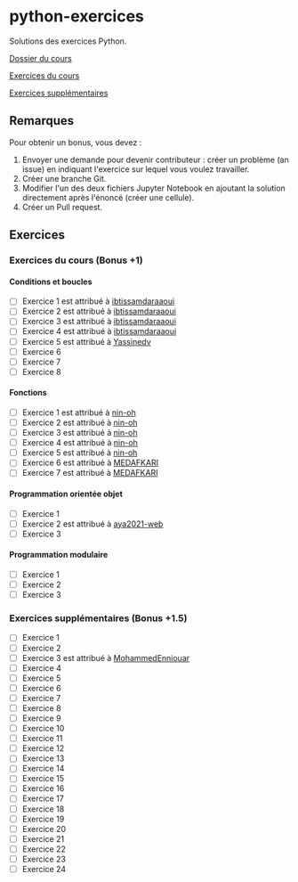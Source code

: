 # python-exercices
Solutions des exercices Python.

[Dossier du cours](https://drive.google.com/drive/folders/1zzSAh3QvXweGF2iZNIEBxgC2msLv_DbT?usp=share_link)

[Exercices du cours](./exercices_cours.ipynb)

[Exercices supplémentaires](./exercices_supp.ipynb)

## Remarques
Pour obtenir un bonus, vous devez :
1. Envoyer une demande pour devenir contributeur : créer un problème (an issue) en indiquant l'exercice sur lequel vous voulez travailler.
2. Créer une branche Git.
3. Modifier l'un des deux fichiers Jupyter Notebook en ajoutant la solution directement après l'énoncé (créer une cellule).
4. Créer un Pull request.

## Exercices
### Exercices du cours (Bonus +1)
#### Conditions et boucles
- [ ] Exercice 1 est attribué à [ibtissamdaraaoui](https://github.com/ibtissamdaraaoui)
- [ ] Exercice 2 est attribué à [ibtissamdaraaoui](https://github.com/ibtissamdaraaoui)
- [ ] Exercice 3 est attribué à [ibtissamdaraaoui](https://github.com/ibtissamdaraaoui)
- [ ] Exercice 4 est attribué à [ibtissamdaraaoui](https://github.com/ibtissamdaraaoui)
- [ ] Exercice 5 est attribué à [Yassinedv](https://github.com/Yassinedv)
- [ ] Exercice 6
- [ ] Exercice 7
- [ ] Exercice 8

#### Fonctions
- [ ] Exercice 1 est attribué à [nin-oh](https://github.com/nin-oh)
- [ ] Exercice 2 est attribué à [nin-oh](https://github.com/nin-oh)
- [ ] Exercice 3 est attribué à [nin-oh](https://github.com/nin-oh)
- [ ] Exercice 4 est attribué à [nin-oh](https://github.com/nin-oh)
- [ ] Exercice 5 est attribué à [nin-oh](https://github.com/nin-oh)
- [ ] Exercice 6 est attribué à [MEDAFKARI](https://github.com/MEDAFKARI)
- [ ] Exercice 7 est attribué à [MEDAFKARI](https://github.com/MEDAFKARI)

#### Programmation orientée objet
- [ ] Exercice 1
- [ ] Exercice 2 est attribué à [aya2021-web](https://github.com/aya2021-web)
- [ ] Exercice 3

#### Programmation modulaire
- [ ] Exercice 1
- [ ] Exercice 2
- [ ] Exercice 3

### Exercices supplémentaires (Bonus +1.5)
- [ ] Exercice 1
- [ ] Exercice 2
- [ ] Exercice 3 est attribué à [MohammedEnniouar](https://github.com/MohammedEnniouar)
- [ ] Exercice 4
- [ ] Exercice 5
- [ ] Exercice 6
- [ ] Exercice 7
- [ ] Exercice 8
- [ ] Exercice 9
- [ ] Exercice 10
- [ ] Exercice 11
- [ ] Exercice 12
- [ ] Exercice 13
- [ ] Exercice 14
- [ ] Exercice 15
- [ ] Exercice 16
- [ ] Exercice 17
- [ ] Exercice 18
- [ ] Exercice 19
- [ ] Exercice 20
- [ ] Exercice 21
- [ ] Exercice 22
- [ ] Exercice 23
- [ ] Exercice 24
